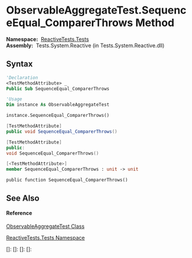 # ObservableAggregateTest.SequenceEqual\_ComparerThrows Method

**Namespace:**  [ReactiveTests.Tests](ReactiveTests.Tests\ReactiveTests.Tests.md)  
**Assembly:**  Tests.System.Reactive (in Tests.System.Reactive.dll)

## Syntax

```vb
'Declaration
<TestMethodAttribute> _
Public Sub SequenceEqual_ComparerThrows
```

```vb
'Usage
Dim instance As ObservableAggregateTest

instance.SequenceEqual_ComparerThrows()
```

```csharp
[TestMethodAttribute]
public void SequenceEqual_ComparerThrows()
```

```c++
[TestMethodAttribute]
public:
void SequenceEqual_ComparerThrows()
```

```fsharp
[<TestMethodAttribute>]
member SequenceEqual_ComparerThrows : unit -> unit 
```

```jscript
public function SequenceEqual_ComparerThrows()
```

## See Also

#### Reference

[ObservableAggregateTest Class](ObservableAggregateTest\ObservableAggregateTest.md)

[ReactiveTests.Tests Namespace](ReactiveTests.Tests\ReactiveTests.Tests.md)

[]: 
[]: 
[]: 
[]: 